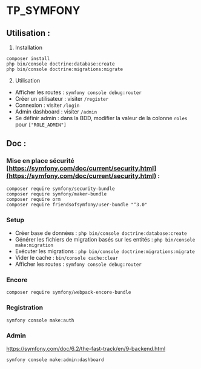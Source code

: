 TP_SYMFONY
===

## Utilisation :

1. Installation
```
composer install
php bin/console doctrine:database:create
php bin/console doctrine:migrations:migrate
```

2. Utilisation

- Afficher les routes : `symfony console debug:router`
- Créer un utilisateur : visiter `/register`
- Connexion : visiter `/login`
- Admin dashboard : visiter `/admin`
- Se définir admin : dans la BDD, modifier la valeur de la colonne `roles` pour `["ROLE_ADMIN"]`

## Doc :

### Mise en place sécurité [https://symfony.com/doc/current/security.html](https://symfony.com/doc/current/security.html) :

```
composer require symfony/security-bundle
composer require symfony/maker-bundle
composer require orm
composer require friendsofsymfony/user-bundle "^3.0"
```

### Setup

- Créer base de données : `php bin/console doctrine:database:create`
- Générer les fichiers de migration basés sur les entités : `php bin/console make:migration`
- Exécuter les migrations : `php bin/console doctrine:migrations:migrate`
- Vider le cache : `bin/console cache:clear`
- Afficher les routes : `symfony console debug:router`

### Encore

`composer require symfony/webpack-encore-bundle`

### Registration

`symfony console make:auth`

### Admin

https://symfony.com/doc/6.2/the-fast-track/en/9-backend.html

```
symfony console make:admin:dashboard
```
